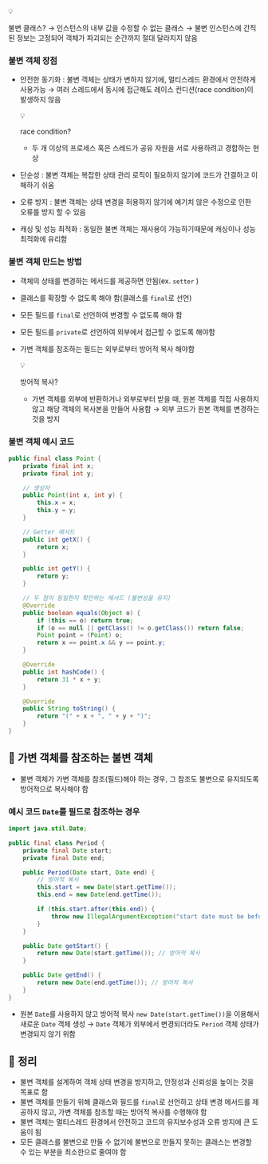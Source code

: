 <aside>
💡

불변 클래스?
→ 인스턴스의 내부 값을 수정할 수 없는 클래스
→ 불변 인스턴스에 간직된 정보는 고정되어 객체가 파괴되는 순간까지 절대 달라지지 않음

</aside>

### 불변 객체 장점

- 안전한 동기화 : 불변 객체는 상태가 변하지 않기에, 멀티스레드 환경에서 안전하게 사용가능
  → 여러 스레드에서 동시에 접근해도 레이스 컨디션(race condition)이 발생하지 않음

    <aside>
    💡

  race condition?

    - 두 개 이상의 프로세스 혹은 스레드가 공유 자원을 서로 사용하려고 경합하는 현상
    </aside>

- 단순성 : 불변 객체는 복잡한 상태 관리 로직이 필요하지 않기에 코드가 간결하고 이해하기 쉬움
- 오류 방지 : 불변 객체는 상태 변경을 허용하지 않기에 예기치 않은 수정으로 인한 오류를 방지 할 수 있음
- 캐싱 및 성능 최적화 : 동일한 불변 객체는 재사용이 가능하기때문에 캐싱이나 성능 최적화에 유리함

### 불변 객체 만드는 방법

- 객체의 상태를 변경하는 메서드를 제공하면 안됨(ex. `setter` )
- 클래스를 확장할 수 없도록 해야 함(클래스를 `final`로 선언)
- 모든 필드를 `final`로 선언하여 변경할 수 없도록 해야 함
- 모든 필드를 `private`로 선언하여 외부에서 접근할 수 없도록 해야함
- 가변 객체를 참조하는 필드는 외부로부터 방어적 복사 해야함

    <aside>
    💡

  방어적 복사?

    - 가변 객체를 외부에 반환하거나 외부로부터 받을 때, 원본 객체를 직접 사용하지 않고 해당 객체의 복사본을 만들어 사용함
      → 외부 코드가 원본 객체를 변경하는것을 방지
    </aside>


### 불변 객체 예시 코드

```java
public final class Point {
    private final int x;
    private final int y;

    // 생성자
    public Point(int x, int y) {
        this.x = x;
        this.y = y;
    }

    // Getter 메서드
    public int getX() {
        return x;
    }

    public int getY() {
        return y;
    }

    // 두 점이 동일한지 확인하는 메서드 (불변성을 유지)
    @Override
    public boolean equals(Object o) {
        if (this == o) return true;
        if (o == null || getClass() != o.getClass()) return false;
        Point point = (Point) o;
        return x == point.x && y == point.y;
    }

    @Override
    public int hashCode() {
        return 31 * x + y;
    }

    @Override
    public String toString() {
        return "(" + x + ", " + y + ")";
    }
}

```

## 📌 가변 객체를 참조하는 불변 객체

- 불변 객체가 가변 객체를 참조(필드)해야 하는 경우, 그 참조도 불변으로 유지되도록 방어적으로 복사해야 함

### 예시 코드 `Date`를 필드로 참조하는 경우

```java
import java.util.Date;

public final class Period {
    private final Date start;
    private final Date end;

    public Period(Date start, Date end) {
        // 방어적 복사
        this.start = new Date(start.getTime());
        this.end = new Date(end.getTime());

        if (this.start.after(this.end)) {
            throw new IllegalArgumentException("start date must be before end date");
        }
    }

    public Date getStart() {
        return new Date(start.getTime()); // 방어적 복사
    }

    public Date getEnd() {
        return new Date(end.getTime()); // 방어적 복사
    }
}

```

- 원본 `Date`를 사용하지 않고 방어적 복사 `new Date(start.getTime())`을 이용해서 새로운 `Date` 객체 생성
  → `Date` 객체가 외부에서 변경되더라도 `Period` 객체 상태가 변경되지 않기 위함

## 📌 정리

- 불변 객체를 설계하여 객체 상태 변경을 방지하고, 안정성과 신뢰성을 높이는 것을 목표로 함
- 불변 객체를 만들기 위해 클래스와 필드를 `final`로 선언하고 상태 변경 메서드를 제공하지 않고, 가변 객체를 참조할 때는 방어적 복사를 수행해야 함
- 불변 객체는 멀티스레드 환경에서 안전하고 코드의 유지보수성과 오류 방지에 큰 도움이 됨
- 모든 클래스를 불변으로 만들 수 없기에 불변으로 만들지 못하는 클래스는 변경할 수 있는 부분을 최소한으로 줄여야 함